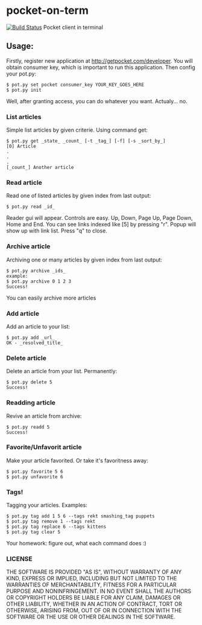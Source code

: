 # pocket-on-term
[![Build Status](https://travis-ci.org/jaduse/pocket-on-term.svg?branch=master)](https://travis-ci.org/jaduse/pocket-on-term)
Pocket client in terminal

## Usage:
Firstly, register new application at http://getpocket.com/developer. You will obtain consumer key, which is important to run this application. Then config your pot.py:

```
$ pot.py set pocket consumer_key YOUR_KEY_GOES_HERE
$ pot.py init
```

Well, after granting access, you can do whatever you want. Actualy... no.

### List articles
Simple list articles by given criterie. Using command get:

```
$ pot.py get _state_ _count_ [-t _tag_] [-f] [-s _sort_by_]
[0] Article
.
.
.
[_count_] Another article
```

### Read article
Read one of listed articles by given index from last output:

```
$ pot.py read _id_
```

Reader gui will appear. Controls are easy. Up, Down, Page Up, Page Down, Home and End. You can see links indexed like [5] by pressing "r". Popup will show up with link list. Press "q" to close. 

### Archive article
Archiving one or many articles by given index from last output:

```
$ pot.py archive _ids_
example:
$ pot.py archive 0 1 2 3
Success!
```

You can easily archive more articles

### Add article
Add an article to your list:

```
$ pot.py add _url_
OK - _resolved_title_
```

### Delete article
Delete an article from your list. Permanently:

```
$ pot.py delete 5
Success!
```

### Readding article
Revive an article from archive:

```
$ pot.py readd 5
Success!
```

### Favorite/Unfavorit article
Make your article favorited. Or take it's favoritness away:

```
$ pot.py favorite 5 6
$ pot.py unfavorite 6
```

### Tags!
Tagging your articles. Examples:

```
$ pot.py tag add 1 5 6 --tags rekt smashing_tag puppets
$ pot.py tag remove 1 --tags rekt
$ pot.py tag replace 6 --tags kittens
$ pot.py tag clear 5
```

Your homework: figure out, what each command does :)

### LICENSE

THE SOFTWARE IS PROVIDED "AS IS", WITHOUT WARRANTY OF ANY KIND, EXPRESS OR
IMPLIED, INCLUDING BUT NOT LIMITED TO THE WARRANTIES OF MERCHANTABILITY,
FITNESS FOR A PARTICULAR PURPOSE AND NONINFRINGEMENT. IN NO EVENT SHALL THE
AUTHORS OR COPYRIGHT HOLDERS BE LIABLE FOR ANY CLAIM, DAMAGES OR OTHER
LIABILITY, WHETHER IN AN ACTION OF CONTRACT, TORT OR OTHERWISE, ARISING FROM,
OUT OF OR IN CONNECTION WITH THE SOFTWARE OR THE USE OR OTHER DEALINGS IN
THE SOFTWARE.
